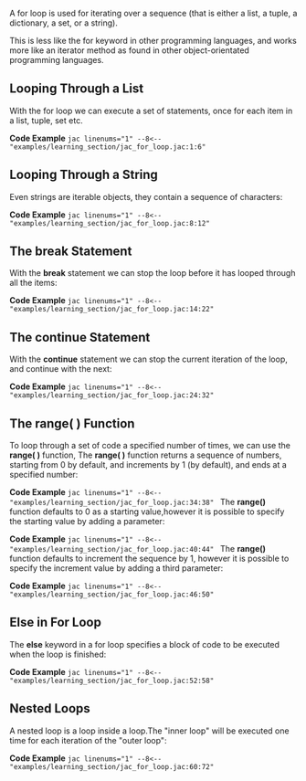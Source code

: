 A for loop is used for iterating over a sequence (that is either a list, a tuple, a dictionary, a set, or a string).

This is less like the for keyword in other programming languages, and works more like an iterator method as found in other object-orientated programming languages.

## Looping Through a List
With the for loop we can execute a set of statements, once for each item in a list, tuple, set etc.

**Code Example**
    ```jac linenums="1"
    --8<-- "examples/learning_section/jac_for_loop.jac:1:6"
    ```

## Looping Through a String
Even strings are iterable objects, they contain a sequence of characters:

**Code Example**
    ```jac linenums="1"
    --8<-- "examples/learning_section/jac_for_loop.jac:8:12"
    ```

## The break Statement
With the **break** statement we can stop the loop before it has looped through all the items:

**Code Example**
    ```jac linenums="1"
    --8<-- "examples/learning_section/jac_for_loop.jac:14:22"
    ```
## The continue Statement
With the **continue** statement we can stop the current iteration of the loop, and continue with the next:

**Code Example**
    ```jac linenums="1"
    --8<-- "examples/learning_section/jac_for_loop.jac:24:32"
    ```

## The range( ) Function
To loop through a set of code a specified number of times, we can use the **range( )** function,
The **range( )** function returns a sequence of numbers, starting from 0 by default, and increments by 1 (by default), and ends at a specified number:

**Code Example**
    ```jac linenums="1"
    --8<-- "examples/learning_section/jac_for_loop.jac:34:38"
    ```
The **range()** function defaults to 0 as a starting value,however it is possible to specify the starting value by adding a parameter:

**Code Example**
    ```jac linenums="1"
    --8<-- "examples/learning_section/jac_for_loop.jac:40:44"
    ```
The **range()** function defaults to increment the sequence by 1, however it is possible to specify the increment value by adding a third parameter:

**Code Example**
    ```jac linenums="1"
    --8<-- "examples/learning_section/jac_for_loop.jac:46:50"
    ```
## Else in For Loop
The **else** keyword in a for loop specifies a block of code to be executed when the loop is finished:

**Code Example**
    ```jac linenums="1"
    --8<-- "examples/learning_section/jac_for_loop.jac:52:58"
    ```
## Nested Loops
A nested loop is a loop inside a loop.The "inner loop" will be executed one time for each iteration of the "outer loop":

**Code Example**
    ```jac linenums="1"
    --8<-- "examples/learning_section/jac_for_loop.jac:60:72"
    ```